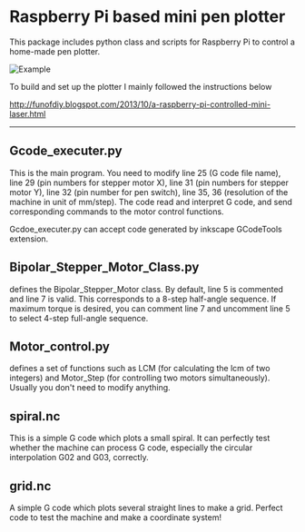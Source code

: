 # Raspberry Pi based mini pen plotter

This package includes python class and scripts for Raspberry Pi to control a home-made pen plotter.

![Example](https://raw.githubusercontent.com/flodek/Mini_pen_plotter_RaspberryPI/master/example.png)

To build and set up the plotter I mainly followed the instructions below

http://funofdiy.blogspot.com/2013/10/a-raspberry-pi-controlled-mini-laser.html

***

## Gcode_executer.py
This is the main program. You need to modify line 25 (G code file name), line 29 (pin numbers 
for stepper motor X), line 31 (pin numbers for stepper motor Y), line 32 (pin number for pen 
switch), line 35, 36 (resolution of the machine in unit of mm/step).
The code read and interpret G code, and send corresponding commands to the motor control functions.

Gcdoe_executer.py can accept code generated by inkscape GCodeTools extension.

## Bipolar_Stepper_Motor_Class.py
defines the Bipolar_Stepper_Motor class. By default, line 5 is commented and line 7 is valid. 
This corresponds to a 8-step half-angle sequence. If maximum torque is desired, you can comment 
line 7 and uncomment line 5 to select 4-step full-angle sequence.

## Motor_control.py
defines a set of functions such as LCM (for calculating the lcm of two integers) and Motor_Step 
(for controlling two motors simultaneously). Usually you don't need to modify anything.

## spiral.nc
This is a simple G code which plots a small spiral. It can perfectly test whether the machine 
can process G code, especially the circular interpolation G02 and G03, correctly.

## grid.nc
A simple G code which plots several straight lines to make a grid. Perfect code to test the 
machine and make a coordinate system!
